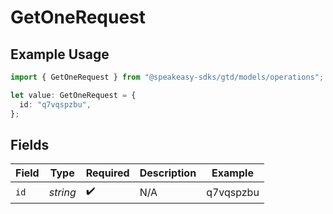 # GetOneRequest

## Example Usage

```typescript
import { GetOneRequest } from "@speakeasy-sdks/gtd/models/operations";

let value: GetOneRequest = {
  id: "q7vqspzbu",
};
```

## Fields

| Field              | Type               | Required           | Description        | Example            |
| ------------------ | ------------------ | ------------------ | ------------------ | ------------------ |
| `id`               | *string*           | :heavy_check_mark: | N/A                | q7vqspzbu          |